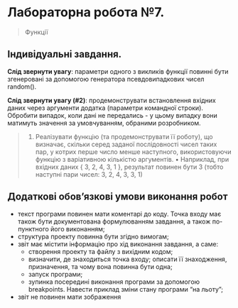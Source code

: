 # Лабораторна робота  №7.
> Функції

## Індивідуальні  завдання.
**Слід  звернути  увагу**:   параметри  одного  з  викликів  функції  повинні  бути  згенеровані  за
допомогою генератора псевдовипадкових чисел  random().

**Слід звернути увагу (#2)**: продемонструвати встановлення вхідних даних через аргументи додатка (параметри командної строки). Обробити випадок, коли дані не передались - у цьому випадку вони матимуть значення за умовчуванням, обраними розробником.

> 1. Реалізувати функцію (та продемонструвати її роботу), що визначає, скільки серед заданої послідовності чисел таких пар, у котрих перше число менше наступного, використовуючи функцію з варіативною кількістю аргументів.
•    Наприклад,   при   вхідних   даних   {    3,    2,    4,    3,    1    },   результат   повинен   бути   3     (тобто наступні пари  чисел:  3,    2,  4,    3,  3,    1)

## Додаткові обов’язкові  умови виконання робот
 - текст програми повинен мати коментарі до коду.  Точка входу має також бути документована формулюванням завдання, а  також по-пунктного його виконанням;
 - структура проекту повинна  бути згідно вимогам;
 - звіт  має містити  інформацію про хід виконання завдання, а  саме:
    - створення проекту та файлу з  вихідним  кодом;
    - визначити, де знаходиться точка входу; описати її знаходження, призначення, та чому вона повинна бути одна;
    - запуск програми;
    - зупинка  посередині  виконання  програми  за  допомогою  breakpoints.  Навести  приклад зміни стану програми “на льоту”;
- звіт  не  повинен мати зображення

